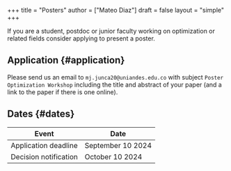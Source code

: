 +++
title = "Posters"
author = ["Mateo Diaz"]
draft = false
layout = "simple"
+++

If you are a student, postdoc or junior faculty working on optimization or related fields consider applying to present a poster.


## Application {#application}

Please send us an email to `mj.junca20@uniandes.edu.co` with subject `Poster Optimization Workshop` including the title and abstract of your paper (and a link to the paper if there is one online).


## Dates {#dates}

| Event                 | Date              |
|-----------------------|-------------------|
| Application deadline  | September 10 2024 |
| Decision notification | October 10 2024   |
